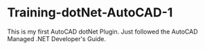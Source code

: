# Training-dotNet-AutoCAD-1
This is my first AutoCAD dotNet Plugin. Just followed the AutoCAD Managed .NET Developer's Guide.
